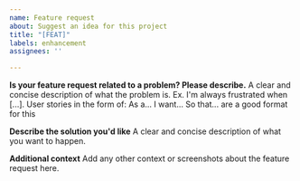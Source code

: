 ```yaml
---
name: Feature request
about: Suggest an idea for this project
title: "[FEAT]"
labels: enhancement
assignees: ''

---
```


**Is your feature request related to a problem? Please describe.**
A clear and concise description of what the problem is. Ex. I'm always frustrated when [...]. User stories in the form of: As a... I want... So that... are a good format for this

**Describe the solution you'd like**
A clear and concise description of what you want to happen.

**Additional context**
Add any other context or screenshots about the feature request here.
